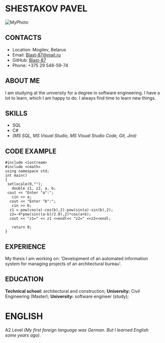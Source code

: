 # **SHESTAKOV PAVEL**
![MyPhoto](https://cloud.mail.ru/public/URiZ/r7V7VDth2)
## **CONTACTS**
* Location: Mogilev, Belarus
* Email: Blast-87@mail.ru
* GitHub: [Blast-87](https://Blast-87.github.io/rsschool-cv/cv) 
* Phone: +375 29 548-59-74
## **ABOUT ME**
I am studying at the university for a degree in software engineering. I have a lot to learn, which I am happy to do. I always find time to learn new things.
## **SKILLS**
* SQL
* C#
* *(MS SQL, MS Visual Studio, MS Visual Studio Code, Git, Jira)*
## **CODE EXAMPLE**
```
#include <iostream>
#include <cmath>
using namespace std;
int main()
{
 setlocale(0,"");
   double z1, z2, a, b;
 cout << "Enter "а":";
   cin >> a;
  cout << "Enter "b":";
   cin >> b;
  z1 = pow(cos(a)-cos(b),2)-pow(sin(a)-sin(b),2);
  z2=-4*pow(sin((a-b)/2.0),2)*cos(a+b);
  cout << "z1=" << z1 <<endl<< "z2=" <<z2<<endl;

   return 0;
}
```
## **EXPERIENCE**
My thesis I am working on: 'Development of an automated information system for managing projects of an architectural bureau'.
## **EDUCATION**
**Technical school:** architectural and construction;
**University:** Civil Engineering (Master);
**University:** software engineer (study);
# **ENGLISH**
A2 Level *(My first foreign language was German. But I learned English some years ago)*.